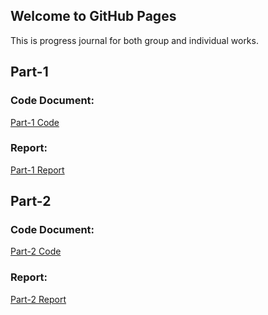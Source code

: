 ## Welcome to GitHub Pages

This is progress journal for both group and individual works.

## Part-1

### Code Document: 
[Part-1 Code](part-1/Part-1.ipynb)

### Report:
[Part-1 Report](part-1/Part-1.html)

## Part-2

### Code Document:
[Part-2 Code](Part-II/Part-II_v2.ipynb)

### Report:

[Part-2 Report](Part-II/Part-II_v2.html)


